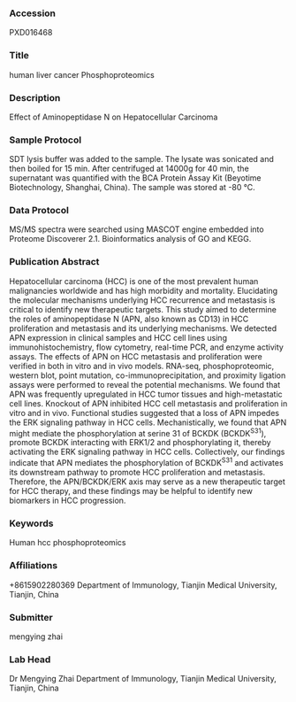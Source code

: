 ### Accession
PXD016468

### Title
human liver cancer Phosphoproteomics

### Description
Effect of Aminopeptidase N on Hepatocellular Carcinoma

### Sample Protocol
SDT lysis buffer was added to the sample. The lysate was sonicated and then boiled for 15 min. After centrifuged at 14000g for 40 min, the supernatant was quantified with the BCA Protein Assay Kit (Beyotime Biotechnology, Shanghai, China). The sample was stored at -80 °C.

### Data Protocol
MS/MS spectra were searched using MASCOT engine embedded into Proteome Discoverer 2.1. Bioinformatics analysis of GO and KEGG.

### Publication Abstract
Hepatocellular carcinoma (HCC) is one of the most prevalent human malignancies worldwide and has high morbidity and mortality. Elucidating the molecular mechanisms underlying HCC recurrence and metastasis is critical to identify new therapeutic targets. This study aimed to determine the roles of aminopeptidase N (APN, also known as CD13) in HCC proliferation and metastasis and its underlying mechanisms. We detected APN expression in clinical samples and HCC cell lines using immunohistochemistry, flow cytometry, real-time PCR, and enzyme activity assays. The effects of APN on HCC metastasis and proliferation were verified in both in vitro and in vivo models. RNA-seq, phosphoproteomic, western blot, point mutation, co-immunoprecipitation, and proximity ligation assays were performed to reveal the potential mechanisms. We found that APN was frequently upregulated in HCC tumor tissues and high-metastatic cell lines. Knockout of APN inhibited HCC cell metastasis and proliferation in vitro and in vivo. Functional studies suggested that a loss of APN impedes the ERK signaling pathway in HCC cells. Mechanistically, we found that APN might mediate the phosphorylation at serine 31 of BCKDK (BCKDK<sup>S31</sup>), promote BCKDK interacting with ERK1/2 and phosphorylating it, thereby activating the ERK signaling pathway in HCC cells. Collectively, our findings indicate that APN mediates the phosphorylation of BCKDK<sup>S31</sup> and activates its downstream pathway to promote HCC proliferation and metastasis. Therefore, the APN/BCKDK/ERK axis may serve as a new therapeutic target for HCC therapy, and these findings may be helpful to identify new biomarkers in HCC progression.

### Keywords
Human hcc phosphoproteomics

### Affiliations
+8615902280369
Department of Immunology, Tianjin Medical University, Tianjin, China

### Submitter
mengying zhai

### Lab Head
Dr Mengying Zhai
Department of Immunology, Tianjin Medical University, Tianjin, China


